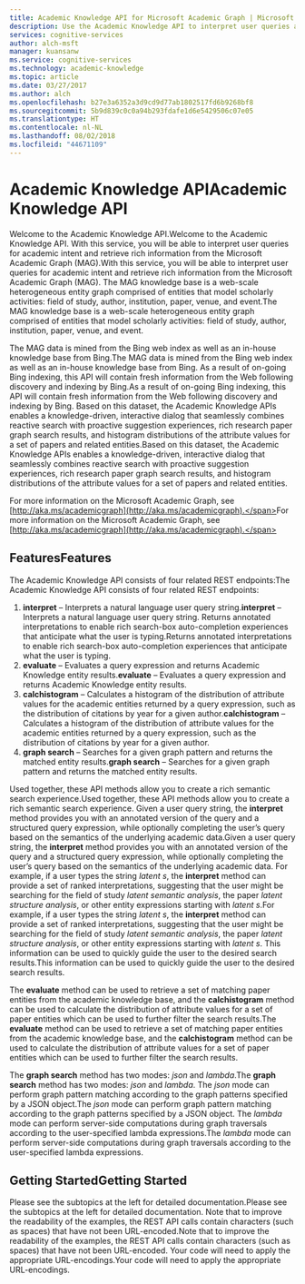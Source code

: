 ```yaml
---
title: Academic Knowledge API for Microsoft Academic Graph | Microsoft Docs
description: Use the Academic Knowledge API to interpret user queries and retrieve rich information from the Academic Graph in Microsoft Cognitive Services.
services: cognitive-services
author: alch-msft
manager: kuansanw
ms.service: cognitive-services
ms.technology: academic-knowledge
ms.topic: article
ms.date: 03/27/2017
ms.author: alch
ms.openlocfilehash: b27e3a6352a3d9cd9d77ab1802517fd6b9268bf8
ms.sourcegitcommit: 5b9d839c0c0a94b293fdafe1d6e5429506c07e05
ms.translationtype: HT
ms.contentlocale: nl-NL
ms.lasthandoff: 08/02/2018
ms.locfileid: "44671109"
---
```

# <a name="academic-knowledge-api"></a><span data-ttu-id="5a2fd-103">Academic Knowledge API</span><span class="sxs-lookup"><span data-stu-id="5a2fd-103">Academic Knowledge API</span></span>

<span data-ttu-id="5a2fd-104">Welcome to the Academic Knowledge API.</span><span class="sxs-lookup"><span data-stu-id="5a2fd-104">Welcome to the Academic Knowledge API.</span></span> <span data-ttu-id="5a2fd-105">With this service, you will be able to interpret user queries for academic intent and retrieve rich information from the Microsoft Academic Graph (MAG).</span><span class="sxs-lookup"><span data-stu-id="5a2fd-105">With this service, you will be able to interpret user queries for academic intent and retrieve rich information from the Microsoft Academic Graph (MAG).</span></span> <span data-ttu-id="5a2fd-106">The MAG knowledge base is a web-scale heterogeneous entity graph comprised of entities that model scholarly activities: field of study, author, institution, paper, venue, and event.</span><span class="sxs-lookup"><span data-stu-id="5a2fd-106">The MAG knowledge base is a web-scale heterogeneous entity graph comprised of entities that model scholarly activities: field of study, author, institution, paper, venue, and event.</span></span> 

<span data-ttu-id="5a2fd-107">The MAG data is mined from the Bing web index as well as an in-house knowledge base from Bing.</span><span class="sxs-lookup"><span data-stu-id="5a2fd-107">The MAG data is mined from the Bing web index as well as an in-house knowledge base from Bing.</span></span> <span data-ttu-id="5a2fd-108">As a result of on-going Bing indexing, this API will contain fresh information from the Web following discovery and indexing by Bing.</span><span class="sxs-lookup"><span data-stu-id="5a2fd-108">As a result of on-going Bing indexing, this API will contain fresh information from the Web following discovery and indexing by Bing.</span></span> <span data-ttu-id="5a2fd-109">Based on this dataset, the Academic Knowledge APIs enables a knowledge-driven, interactive dialog that seamlessly combines reactive search with proactive suggestion experiences, rich research paper graph search results, and histogram distributions of the attribute values for a set of papers and related entities.</span><span class="sxs-lookup"><span data-stu-id="5a2fd-109">Based on this dataset, the Academic Knowledge APIs enables a knowledge-driven, interactive dialog that seamlessly combines reactive search with proactive suggestion experiences, rich research paper graph search results, and histogram distributions of the attribute values for a set of papers and related entities.</span></span>

<span data-ttu-id="5a2fd-110">For more information on the Microsoft Academic Graph, see [http://aka.ms/academicgraph](http://aka.ms/academicgraph).</span><span class="sxs-lookup"><span data-stu-id="5a2fd-110">For more information on the Microsoft Academic Graph, see [http://aka.ms/academicgraph](http://aka.ms/academicgraph).</span></span>

## <a name="features"></a><span data-ttu-id="5a2fd-111">Features</span><span class="sxs-lookup"><span data-stu-id="5a2fd-111">Features</span></span>
<span data-ttu-id="5a2fd-112">The Academic Knowledge API consists of four related REST endpoints:</span><span class="sxs-lookup"><span data-stu-id="5a2fd-112">The Academic Knowledge API consists of four related REST endpoints:</span></span>  
  1. <span data-ttu-id="5a2fd-113">**interpret** – Interprets a natural language user query string.</span><span class="sxs-lookup"><span data-stu-id="5a2fd-113">**interpret** – Interprets a natural language user query string.</span></span> <span data-ttu-id="5a2fd-114">Returns annotated interpretations to enable rich search-box auto-completion experiences that anticipate what the user is typing.</span><span class="sxs-lookup"><span data-stu-id="5a2fd-114">Returns annotated interpretations to enable rich search-box auto-completion experiences that anticipate what the user is typing.</span></span>  
  2. <span data-ttu-id="5a2fd-115">**evaluate** – Evaluates a query expression and returns Academic Knowledge entity results.</span><span class="sxs-lookup"><span data-stu-id="5a2fd-115">**evaluate** – Evaluates a query expression and returns Academic Knowledge entity results.</span></span>  
  3. <span data-ttu-id="5a2fd-116">**calchistogram** – Calculates a histogram of the distribution of attribute values for the academic entities returned by a query expression, such as the distribution of citations by year for a given author.</span><span class="sxs-lookup"><span data-stu-id="5a2fd-116">**calchistogram** – Calculates a histogram of the distribution of attribute values for the academic entities returned by a query expression, such as the distribution of citations by year for a given author.</span></span>  
  4. <span data-ttu-id="5a2fd-117">**graph search** – Searches for a given graph pattern and returns the matched entity results.</span><span class="sxs-lookup"><span data-stu-id="5a2fd-117">**graph search** – Searches for a given graph pattern and returns the matched entity results.</span></span>

<span data-ttu-id="5a2fd-118">Used together, these API methods allow you to create a rich semantic search experience.</span><span class="sxs-lookup"><span data-stu-id="5a2fd-118">Used together, these API methods allow you to create a rich semantic search experience.</span></span> <span data-ttu-id="5a2fd-119">Given a user query string, the **interpret** method provides you with an annotated version of the query and a structured query expression, while optionally completing the user’s query based on the semantics of the underlying academic data.</span><span class="sxs-lookup"><span data-stu-id="5a2fd-119">Given a user query string, the **interpret** method provides you with an annotated version of the query and a structured query expression, while optionally completing the user’s query based on the semantics of the underlying academic data.</span></span> <span data-ttu-id="5a2fd-120">For example, if a user types the string *latent s*, the **interpret** method can provide a set of ranked interpretations, suggesting that the user might be searching for the field of study *latent semantic analysis*, the paper *latent structure analysis*, or other entity expressions starting with *latent s*.</span><span class="sxs-lookup"><span data-stu-id="5a2fd-120">For example, if a user types the string *latent s*, the **interpret** method can provide a set of ranked interpretations, suggesting that the user might be searching for the field of study *latent semantic analysis*, the paper *latent structure analysis*, or other entity expressions starting with *latent s*.</span></span> <span data-ttu-id="5a2fd-121">This information can be used to quickly guide the user to the desired search results.</span><span class="sxs-lookup"><span data-stu-id="5a2fd-121">This information can be used to quickly guide the user to the desired search results.</span></span>

<span data-ttu-id="5a2fd-122">The **evaluate** method can be used to retrieve a set of matching paper entities from the academic knowledge base, and the **calchistogram** method can be used to calculate the distribution of attribute values for a set of paper entities which can be used to further filter the search results.</span><span class="sxs-lookup"><span data-stu-id="5a2fd-122">The **evaluate** method can be used to retrieve a set of matching paper entities from the academic knowledge base, and the **calchistogram** method can be used to calculate the distribution of attribute values for a set of paper entities which can be used to further filter the search results.</span></span>        

<span data-ttu-id="5a2fd-123">The **graph search** method has two modes: *json* and *lambda*.</span><span class="sxs-lookup"><span data-stu-id="5a2fd-123">The **graph search** method has two modes: *json* and *lambda*.</span></span> <span data-ttu-id="5a2fd-124">The *json* mode can perform graph pattern matching according to the graph patterns specified by a JSON object.</span><span class="sxs-lookup"><span data-stu-id="5a2fd-124">The *json* mode can perform graph pattern matching according to the graph patterns specified by a JSON object.</span></span> <span data-ttu-id="5a2fd-125">The *lambda* mode can perform server-side computations during graph traversals according to the user-specified lambda expressions.</span><span class="sxs-lookup"><span data-stu-id="5a2fd-125">The *lambda* mode can perform server-side computations during graph traversals according to the user-specified lambda expressions.</span></span>

## <a name="getting-started"></a><span data-ttu-id="5a2fd-126">Getting Started</span><span class="sxs-lookup"><span data-stu-id="5a2fd-126">Getting Started</span></span> 
<span data-ttu-id="5a2fd-127">Please see the subtopics at the left for detailed documentation.</span><span class="sxs-lookup"><span data-stu-id="5a2fd-127">Please see the subtopics at the left for detailed documentation.</span></span>  <span data-ttu-id="5a2fd-128">Note that to improve the readability of the examples, the REST API calls contain characters (such as spaces) that have not been URL-encoded.</span><span class="sxs-lookup"><span data-stu-id="5a2fd-128">Note that to improve the readability of the examples, the REST API calls contain characters (such as spaces) that have not been URL-encoded.</span></span>  <span data-ttu-id="5a2fd-129">Your code will need to apply the appropriate URL-encodings.</span><span class="sxs-lookup"><span data-stu-id="5a2fd-129">Your code will need to apply the appropriate URL-encodings.</span></span>
